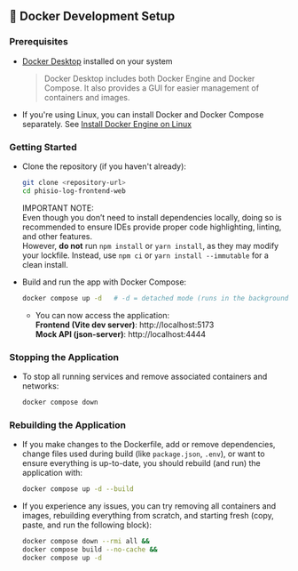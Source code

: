 ## 🐳 Docker Development Setup

### Prerequisites

- [Docker Desktop](https://www.docker.com/products/docker-desktop/) installed on your system
  > Docker Desktop includes both Docker Engine and Docker Compose. It also provides a GUI for easier management of containers and images.
- If you're using Linux, you can install Docker and Docker Compose separately. See [Install Docker Engine on Linux](https://docs.docker.com/engine/install/)

### Getting Started

- Clone the repository (if you haven't already):

  ```bash
  git clone <repository-url>
  cd phisio-log-frontend-web
  ```

  IMPORTANT NOTE:<br> Even though you don’t need to install dependencies locally, doing so is recommended to ensure IDEs provide proper code highlighting, linting, and other features.<br> However, **do not** run `npm install` or `yarn install`, as they may modify your lockfile. Instead, use `npm ci` or `yarn install --immutable` for a clean install.

- Build and run the app with Docker Compose:

  ```bash
  docker compose up -d   # -d = detached mode (runs in the background leaving terminal free)
  ```

  - You can now access the application:
    <br>**Frontend (Vite dev server)**: http://localhost:5173
    <br>**Mock API (json-server)**: http://localhost:4444

### Stopping the Application

- To stop all running services and remove associated containers and networks:

  ```bash
  docker compose down
  ```

### Rebuilding the Application

- If you make changes to the Dockerfile, add or remove dependencies, change files used during build (like `package.json`, `.env`), or want to ensure everything is up-to-date, you should rebuild (and run) the application with:

  ```bash
  docker compose up -d --build
  ```

- If you experience any issues, you can try removing all containers and images, rebuilding everything from scratch, and starting fresh (copy, paste, and run the following block):

  ```bash
  docker compose down --rmi all &&
  docker compose build --no-cache &&
  docker compose up -d
  ```

